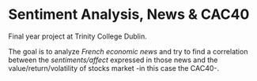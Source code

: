# Sentiment Analysis, News & CAC40

Final year project at Trinity College Dublin.

The goal is to analyze _French economic news_ and try to find a correlation between the _sentiments/affect_ expressed in those news and the value/return/volatility of stocks market -in this case the CAC40-.

